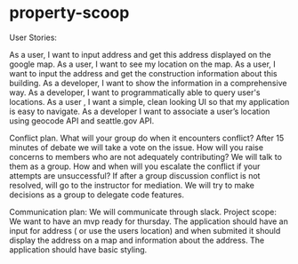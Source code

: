 # property-scoop
User Stories:

As a user, I want to input address and get this address displayed on the google map.
As a user, I want to see my location on the map. 
As a user, I want to input the address and get the construction information about this building.
As a developer, I want to show the information in a comprehensive way.
As a developer, I want to programmatically able to query user's locations.
As a user , I want a simple, clean looking UI so that my application is easy to navigate.
As a developer I want to associate a user’s location using geocode API and seattle.gov API.

Conflict plan.
What will your group do when it encounters conflict? After 15 minutes of debate we will take a vote on the issue.
How will you raise concerns to members who are not adequately contributing? We will talk to them as a group.
How and when will you escalate the conflict if your attempts are unsuccessful? If after a group discussion conflict is not resolved, will go to the instructor for mediation.
We will try to make decisions as a group to delegate code features. 
 
Communication plan:  We will communicate through slack.
Project scope:   We want to have an mvp ready for thursday. The application should have an input for address ( or use the users location) and when submited it should display the address on a map and information about the address. The application should have basic styling. 
